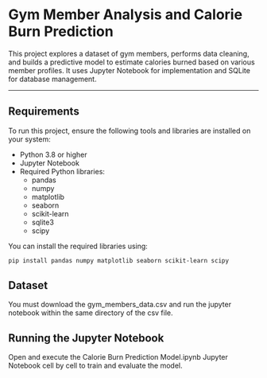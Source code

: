 # Gym Member Analysis and Calorie Burn Prediction

This project explores a dataset of gym members, performs data cleaning, and builds a predictive model to estimate calories burned based on various member profiles. It uses Jupyter Notebook for implementation and SQLite for database management.

---

## Requirements

To run this project, ensure the following tools and libraries are installed on your system:

- Python 3.8 or higher
- Jupyter Notebook
- Required Python libraries:
  - pandas
  - numpy
  - matplotlib
  - seaborn
  - scikit-learn
  - sqlite3
  - scipy

You can install the required libraries using:

```bash
pip install pandas numpy matplotlib seaborn scikit-learn scipy
```

## Dataset
You must  download the gym_members_data.csv and run the jupyter notebook within the same directory of the csv file.

## Running the Jupyter Notebook
Open and execute the Calorie Burn Prediction Model.ipynb Jupyter Notebook cell by cell to train and evaluate the model.
